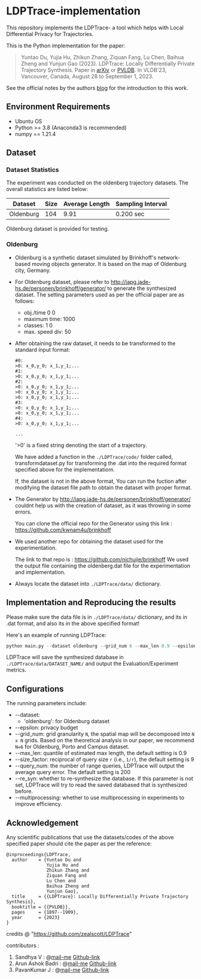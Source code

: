 # LDPTrace-implementation
This repository implements the LDPTrace- a tool which helps with Local Differential Privacy for Trajectories.

This is the Python implementation for the paper:

> Yuntao Du, Yujia Hu, Zhikun Zhang, Ziquan Fang, Lu Chen, Baihua Zheng and Yunjun Gao (2023). LDPTrace: Locally Differentially Private Trajectory Synthesis.  Paper in [arXiv](https://arxiv.org/abs/2302.06180) or [PVLDB](https://www.vldb.org/pvldb/vol16/p1897-gao.pdf). In VLDB'23, Vancouver, Canada, August 28 to September 1, 2023.

See the official notes by the authors [blog](https://research.zealscott.com/blog/2023/04/22/LDPTrace/) for the introduction to this work.

## Environment Requirements

- Ubuntu OS
- Python >= 3.8 (Anaconda3 is recommended)
- numpy == 1.21.4


## Dataset

### Dataset Statistics

The experiment was conducted on the oldenberg trajectory datasets. The overall statistics are listed below:

| Dataset   | Size      | Average Length | Sampling Interval |
| --------- | --------- | -------------- | ----------------- |
| Oldenburg | 104   | 9.91         | 0.200 sec          |


Oldenburg dataset is provided for testing.

### Oldenburg

* Oldenburg is a synthetic dataset simulated by Brinkhoff's network-based moving objects generator. It is based on the map of Oldenburg city, Germany.

* For Oldenburg dataset, please refer to http://iapg.jade-hs.de/personen/brinkhoff/generator/ to generate the synthesized dataset. The setting parameters used as per the official paper are as follows:
   * obj./time 0 0
   * maximum time: 1000
   * classes: 1 0
   * max. speed div: 50

* After obtaining the raw dataset, it needs to be transformed to the standard input format:

   ```
   #0:
   >0: x_0,y_0; x_1,y_1;...
   #1:
   >0: x_0,y_0; x_1,y_1;...
   #2:
   >0: x_0,y_0; x_1,y_1;...
   >0: x_0,y_0; x_1,y_1;...
   >0: x_0,y_0; x_1,y_1;...
   #3: 
   >0: x_0,y_0; x_1,y_1;...
   >0: x_0,y_0; x_1,y_1;...
   #4: 
   >0: x_0,y_0; x_1,y_1;...
      
   ...
   ```
   '>0' is a fixed string denoting the start of a trajectory.

  We have added a function in the `./LDPTrace/code/`  folder called, transformdataset.py for transforming the .dat into the required format specified above for the implementatiom.

  If, the dataset is not in the above format, You can run the fuction after modifying the dataset file path to obtain the dataset with proper format.
  
* The Generator by http://iapg.jade-hs.de/personen/brinkhoff/generator/ couldnt help us with the creation of dataset, as it was throwing in some errors.

  You can clone the official repo for the Generator using this link : https://github.com/kwnam4u/brinkhoff
  
* We used another repo for obtaining the dataset used for the experimentation.

  The link to that repo is : https://github.com/nichujie/brinkhoff
  We used the output file containing the oldenberg.dat file for the experimentation and implementation.
  
* Always locate the dataset into `./LDPTrace/data/` dictionary.


##  Implementation and Reproducing the results

Please make sure the data file is in ``./LDPTrace/data/`` dictionary, and its in .dat format, and also its in the above specified format!

Here's an example of running LDPTrace:

```python
python main.py --dataset oldenburg --grid_num 6 --max_len 0.9 --epsilon 1.0 --re_syn --multiprocessing
```

LDPTrace will save the synthesized database in ``./LDPTrace/data/DATASET_NAME/`` and output the Evaluation/Experiment metrics.

## Configurations

The running parameters include:

+ --dataset: 
  + 'oldenburg': for Oldenburg dataset
+ --epsilon: privacy budget
+ --grid_num: grid granularity `N`, the spatial map will be decomposed into `N x N` grids. Based on the theoretical analysis in our paper, we recommend `N=6` for Oldenburg, Porto and Campus dataset.
+ --max_len: quantile of estimated max length, the default setting is 0.9
+ --size_factor: reciprocal of query size `r` (i.e., `1/r`), the default setting is 9
+ --query_num: the number of range queries, LDPTrace will output the average query error. The default setting is 200
+ --re_syn: whether to re-synthesize the database. If this parameter is not set, LDPTrace will try to read the saved databased that is synthesized before.
+ --multiprocessing: whether to use multiprocessing in experiments to improve efficiency.

## Acknowledgement

Any scientific publications that use the datasets/codes of the above specified paper should cite the paper as per the reference:

```
@inproceedings{LDPTrace,
  author    = {Yuntao Du and 
               Yujia Hu and 
               Zhikun Zhang and
               Ziquan Fang and 
               Lu Chen and 
               Baihua Zheng and 
               Yunjun Gao},
  title     = {{LDPTrace}: Locally Differentially Private Trajectory Synthesis},
  booktitle = {{PVLDB}},
  pages     = {1897--1909},
  year      = {2023}
}
```
credits @ "https://github.com/zealscott/LDPTrace"

contributors :
  1. Sandhya V : @[mail-me](vsandhya912@gmail.com) [Github-link](https://github.com/sandxxax/)
  2. Arun Ashok Badri : @[mail-me](iamarunbadri@gmail.com) [Github-link](https://github.com/0hex7/)
  3. PavanKumar J : @[mail-me](pavankumarj.cy@gmail.com) [Github-link](https://github.com/sandxxax/)





